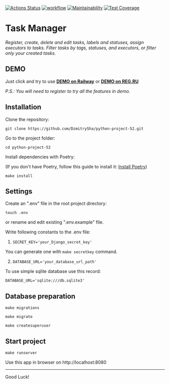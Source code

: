 [![Actions Status](https://github.com/DzmitrySha/python-project-52/workflows/hexlet-check/badge.svg)](https://github.com/DzmitrySha/python-project-52/actions)
[![workflow](https://github.com/DzmitrySha/python-project-52/actions/workflows/django_ci.yml/badge.svg)](https://github.com/DzmitrySha/python-project-52/actions/workflows/django_ci.yml)
[![Maintainability](https://api.codeclimate.com/v1/badges/26d9c4b106cb33a348a0/maintainability)](https://codeclimate.com/github/DzmitrySha/python-project-52/maintainability)
[![Test Coverage](https://api.codeclimate.com/v1/badges/26d9c4b106cb33a348a0/test_coverage)](https://codeclimate.com/github/DzmitrySha/python-project-52/test_coverage)

# Task Manager

_Register, create, delete and edit tasks, labels and statuses, assign executors to tasks. Filter tasks by tags, statuses, and executors, or filter only your created tasks._

##  DEMO

Just click and try to use **[DEMO on Railway](https://python-project-52-production-af44.up.railway.app/)** or 
**[DEMO on REG.RU](http://project52.site/)**

_P.S.: You will need to register to try all the features in demo._

## Installation

Clone the repository:

`git clone https://github.com/DzmitrySha/python-project-52.git`

Go to the project folder:

`cd python-project-52`

Install dependencies with Poetry:

(If you don't have Poetry, follow this guide to install it: [Install Poetry](https://python-poetry.org/docs/#installing-with-the-official-installer))

`make install`

## Settings

Create an ".env" file in the root project directory: 

`touch .env`

оr rename and edit existing ".env.example" file.

Write following constants to the .env file:

1. `SECRET_KEY='your_Django_secret_key'` 

You can generate one with `make secretkey` command.

2. `DATABASE_URL='your_database_url_path'` 

To use simple sqlite database use this record: 

`DATABASE_URL='sqlite:///db.sqlite3'`

## Database preparation

`make migrations`

`make migrate`

`make createsuperuser`

## Start project

`make runserver`

Use this app in browser on http://localhost:8080

---
Good Luck!

